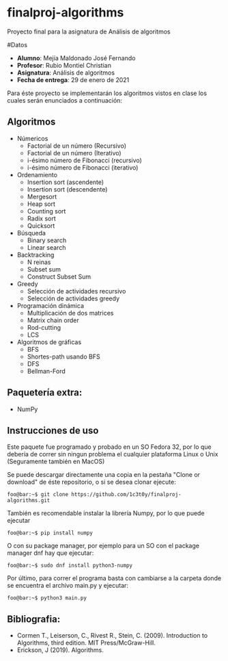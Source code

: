 # finalproj-algorithms
Proyecto final para la asignatura de Análisis de algoritmos

#Datos

* **Alumno**: Mejía Maldonado José Fernando
* **Profesor**: Rubio Montiel Christian
* **Asignatura**: Análisis de algoritmos
* **Fecha de entrega**: 29 de enero de 2021

Para éste proyecto se implementarán los algoritmos vistos en clase los cuales serán enunciados a continuación:

## Algoritmos

* Númericos
	* Factorial de un número (Recursivo)
	* Factorial de un número (Iterativo)
	* i-ésimo número de Fibonacci (recursivo)
	* i-ésimo número de Fibonacci (iterativo)
* Ordenamiento
	* Insertion sort (ascendente)
	* Insertion sort (descendente)
	* Mergesort
	* Heap sort
	* Counting sort
	* Radix sort
	* Quicksort
* Búsqueda
	* Binary search
	* Linear search
* Backtracking
	* N reinas
	* Subset sum
	* Construct Subset Sum
* Greedy
	* Selección de actividades recursivo
	* Selección de actividades greedy
* Programación dinámica
	* Multiplicación de dos matrices
	* Matrix chain order
	* Rod-cutting
	* LCS
* Algoritmos de gráficas
	* BFS
	* Shortes-path usando BFS
	* DFS
	* Bellman-Ford

## Paquetería extra:

* NumPy

## Instrucciones de uso

Este paquete fue programado y probado en un SO Fedora 32, por lo que debería de correr sin ningun problema el cualquier plataforma Linux o Unix (Seguramente también en MacOS)

Se puede descargar directamente una copia en la pestaña "Clone or download" de éste repositorio, o si se desea clonar ejecute:

```console
foo@bar:~$ git clone https://github.com/1c3t0y/finalproj-algorithms.git
```
También es recomendable instalar la librería Numpy, por lo que puede ejecutar 

```console
foo@bar:~$ pip install numpy
```

O con su package manager, por ejemplo para un SO con el package manager dnf hay que ejecutar:

```console
foo@bar:~$ sudo dnf install python3-numpy
```

Por último, para correr el programa basta con cambiarse a la carpeta donde se encuentra el archivo main.py y ejecutar:

```console
foo@bar:~$ python3 main.py
```

## Bibliografia:

* Cormen T., Leiserson, C., Rivest R., Stein, C. (2009). Introduction to Algorithms, third edition. MIT Press/McGraw-Hill.
* Erickson, J (2019). Algorithms. 